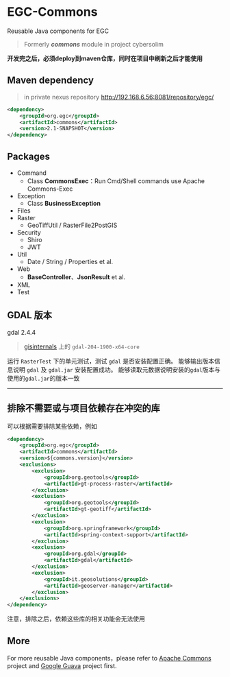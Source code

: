 # EGC-Commons

Reusable Java components for EGC
> Formerly ***commons*** module in project cybersolim

**开发完之后，必须deploy到maven仓库，同时在项目中刷新之后才能使用**

## Maven dependency

> in private nexus repository  http://192.168.6.56:8081/repository/egc/

```xml
<dependency>
    <groupId>org.egc</groupId>
    <artifactId>commons</artifactId>
    <version>2.1-SNAPSHOT</version>
</dependency>
```

## Packages

- Command
  - Class **CommonsExec**：Run Cmd/Shell commands use Apache Commons-Exec
- Exception
  - Class **BusinessException**
- Files
- Raster
  - GeoTiffUtil / RasterFile2PostGIS
- Security
  - Shiro
  - JWT
- Util
  - Date / String / Properties et al.
- Web
  - **BaseController**、**JsonResult** et al.
- XML
- Test

## GDAL 版本
 gdal 2.4.4 
 > [gisinternals](http://www.gisinternals.com/) 上的 `gdal-204-1900-x64-core`
 
 运行 `RasterTest` 下的单元测试，测试 `gdal` 是否安装配置正确。
 能够输出版本信息说明 `gdal` 及 `gdal.jar` 安装配置成功。
 能够读取元数据说明安装的`gdal`版本与使用的`gdal.jar`的版本一致 

---

## 排除不需要或与项目依赖存在冲突的库
可以根据需要排除某些依赖，例如
```xml
<dependency>
    <groupId>org.egc</groupId>
    <artifactId>commons</artifactId>
    <version>${commons.version}</version>
    <exclusions>
        <exclusion>
            <groupId>org.geotools</groupId>
            <artifactId>gt-process-raster</artifactId>
        </exclusion>
        <exclusion>
            <groupId>org.geotools</groupId>
            <artifactId>gt-geotiff</artifactId>
        </exclusion>
        <exclusion>
            <groupId>org.springframework</groupId>
            <artifactId>spring-context-support</artifactId>
        </exclusion>
        <exclusion>
            <groupId>org.gdal</groupId>
            <artifactId>gdal</artifactId>
        </exclusion>
        <exclusion>
            <groupId>it.geosolutions</groupId>
            <artifactId>geoserver-manager</artifactId>
        </exclusion>
    </exclusions>
</dependency>
```
注意，排除之后，依赖这些库的相关功能会无法使用


## More

For more reusable Java components，please refer to [Apache Commons](https://commons.apache.org/) project and [Google Guava](https://github.com/google/guava) project first.
